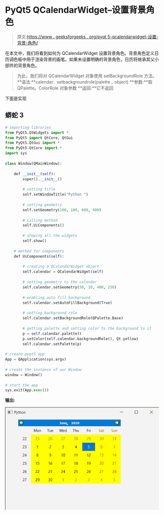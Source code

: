 # PyQt5 QCalendarWidget–设置背景角色

> 原文:[https://www . geeksforgeeks . org/pyqt 5-qcalendarwidget-设置-背景-角色/](https://www.geeksforgeeks.org/pyqt5-qcalendarwidget-setting-background-role/)

在本文中，我们将看到如何为 QCalendarWidget 设置背景角色。背景角色定义日历调色板中用于渲染背景的画笔。如果未设置明确的背景角色，日历将继承其父小部件的背景角色。

> 为此，我们将对 QCalendarWidget 对象使用 setBackgroundRole 方法。
> **语法:**calendar . setbackgroundrole(palette _ object)
> **参数:**取 QPalette。ColorRole 对象参数
> **返回:**它不返回

下面是实现

## 蟒蛇 3

```py
# importing libraries
from PyQt5.QtWidgets import *
from PyQt5 import QtCore, QtGui
from PyQt5.QtGui import *
from PyQt5.QtCore import *
import sys

class Window(QMainWindow):

    def __init__(self):
        super().__init__()

        # setting title
        self.setWindowTitle("Python ")

        # setting geometry
        self.setGeometry(100, 100, 600, 400)

        # calling method
        self.UiComponents()

        # showing all the widgets
        self.show()

    # method for components
    def UiComponents(self):

        # creating a QCalendarWidget object
        self.calendar = QCalendarWidget(self)

        # setting geometry to the calendar
        self.calendar.setGeometry(50, 10, 400, 250)

        # enabling auto fill background
        self.calendar.setAutoFillBackground(True)

        # setting background role
        self.calendar.setBackgroundRole(QPalette.Base)

        # getting palette and setting color to the background to it
        p = self.calendar.palette()
        p.setColor(self.calendar.backgroundRole(), Qt.yellow)
        self.calendar.setPalette(p)

# create pyqt5 app
App = QApplication(sys.argv)

# create the instance of our Window
window = Window()

# start the app
sys.exit(App.exec())
```

**输出:**

![](img/8d774730d493605352160bfc658c0db9.png)